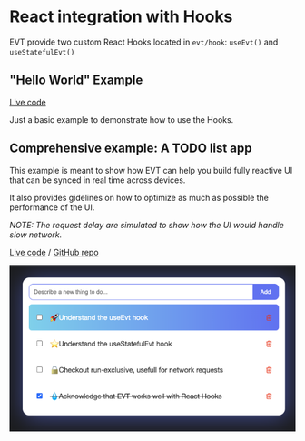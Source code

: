 # React integration with Hooks

EVT provide two custom React Hooks located in `evt/hook`: `useEvt()` and `useStatefulEvt()` 

## "Hello World" Example 

 [Live code](https://stackblitz.com/edit/evt-hooks?embed=1&file=Hello.tsx)

Just a basic example to demonstrate how to use the Hooks.

## Comprehensive example: A TODO list app

This example is meant to show how EVT can help you build fully reactive UI that can be synced in real time across devices.

It also provides gidelines on how to optimize as much as possible the performance of the UI.

_NOTE: The request delay are simulated to show how the UI would handle slow network._

[Live code](https://stackblitz.com/edit/evt-react-hooks-todo-list?embed=1&file=index.tsx) / [GitHub repo](https://github.com/garronej/evt_react_hooks_todo_list)

![](../.gitbook/assets/89027333-9891ca80-d32a-11ea-8d58-6e93c12a50f5.png)



